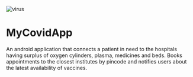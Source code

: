 ![virus](https://user-images.githubusercontent.com/62845673/125809538-3907e4ce-94d1-44a8-832e-ca4d0c7846f9.png)
# MyCovidApp
An android application that connects a patient in need to the hospitals having surplus of oxygen cylinders, plasma, medicines and beds. Books appointments to the closest institutes by pincode and notifies users about the latest availability of vaccines.
